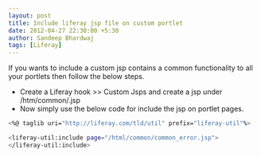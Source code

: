 ```yaml
---
layout: post
title: Include liferay jsp file on custom portlet
date: 2012-04-27 22:30:00 +5:30
author: Sandeep Bhardwaj
tags: [Liferay]
---
```


If you wants to include a custom jsp contains a common functionality to all your portlets then follow the below steps.  

*   Create a Liferay hook >>  Custom Jsps and create a jsp under /htm/common/<your jsp file>.jsp
*   Now simply use the below code for include the jsp on portlet pages.

``` bash
<%@ taglib uri="http://liferay.com/tld/util" prefix="liferay-util"%>  

<liferay-util:include page="/html/common/common_error.jsp">  
</liferay-util:include>

``` 
